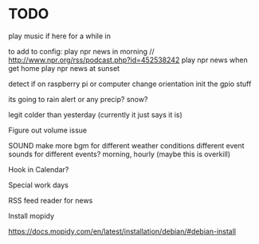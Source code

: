 # TODO

play music if here for a while in 

to add to config:
  play npr news in morning
    // http://www.npr.org/rss/podcast.php?id=452538242
  play npr news when get home
  play npr news at sunset

detect if on raspberry pi or computer 
  change orientation
  init the gpio stuff

its going to rain alert or any precip? snow?

legit colder than yesterday (currently it just says it is)

Figure out volume issue

SOUND
  make more bgm for different weather conditions
  different event sounds for different events? morning, hourly (maybe this is overkill)

Hook in Calendar?

Special work days

RSS feed reader for news

Install mopidy

  https://docs.mopidy.com/en/latest/installation/debian/#debian-install